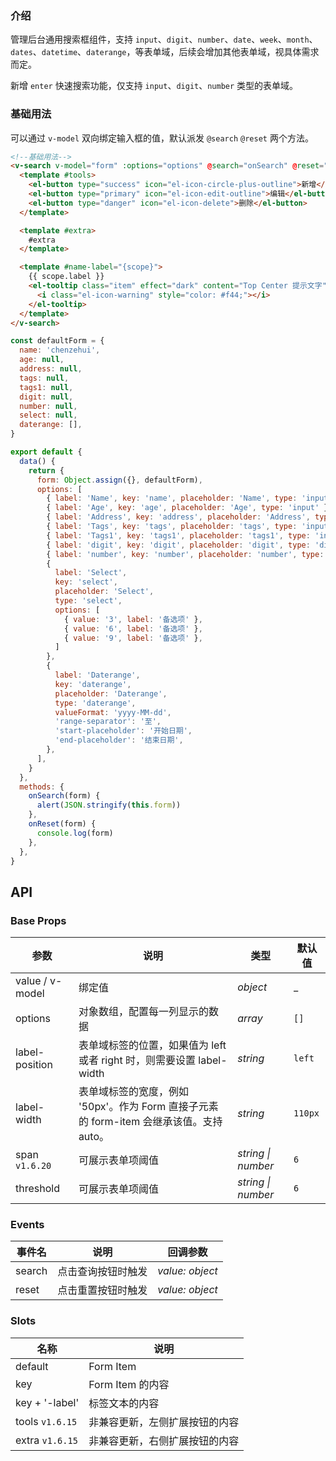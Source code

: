 ### 介绍

管理后台通用搜索框组件，支持 `input`、`digit`、`number`、`date`、`week`、`month`、`dates`、`datetime`、`daterange`，等表单域，后续会增加其他表单域，视具体需求而定。

新增 `enter` 快速搜索功能，仅支持 `input`、`digit`、`number` 类型的表单域。

### 基础用法

可以通过 `v-model` 双向绑定输入框的值，默认派发 `@search`  `@reset` 两个方法。

```html
<!--基础用法-->
<v-search v-model="form" :options="options" @search="onSearch" @reset="onReset">
  <template #tools>
    <el-button type="success" icon="el-icon-circle-plus-outline">新增</el-button>
    <el-button type="primary" icon="el-icon-edit-outline">编辑</el-button>
    <el-button type="danger" icon="el-icon-delete">删除</el-button>
  </template>

  <template #extra>
    #extra
  </template>

  <template #name-label="{scope}">
    {{ scope.label }}
    <el-tooltip class="item" effect="dark" content="Top Center 提示文字" placement="top">
      <i class="el-icon-warning" style="color: #f44;"></i>
    </el-tooltip>
  </template>
</v-search>
```

```js
const defaultForm = {
  name: 'chenzehui',
  age: null,
  address: null,
  tags: null,
  tags1: null,
  digit: null,
  number: null,
  select: null,
  daterange: [],
}

export default {
  data() {
    return {
      form: Object.assign({}, defaultForm),
      options: [
        { label: 'Name', key: 'name', placeholder: 'Name', type: 'input' },
        { label: 'Age', key: 'age', placeholder: 'Age', type: 'input' },
        { label: 'Address', key: 'address', placeholder: 'Address', type: 'input' },
        { label: 'Tags', key: 'tags', placeholder: 'tags', type: 'input' },
        { label: 'Tags1', key: 'tags1', placeholder: 'tags1', type: 'input' },
        { label: 'digit', key: 'digit', placeholder: 'digit', type: 'digit' },
        { label: 'number', key: 'number', placeholder: 'number', type: 'number' },
        {
          label: 'Select',
          key: 'select',
          placeholder: 'Select',
          type: 'select',
          options: [
            { value: '3', label: '备选项' },
            { value: '6', label: '备选项' },
            { value: '9', label: '备选项' },
          ]
        },
        {
          label: 'Daterange',
          key: 'daterange',
          placeholder: 'Daterange',
          type: 'daterange',
          valueFormat: 'yyyy-MM-dd',
          'range-separator': '至',
          'start-placeholder': '开始日期',
          'end-placeholder': '结束日期',
        },
      ],
    }
  },
  methods: {
    onSearch(form) {
      alert(JSON.stringify(this.form))
    },
    onReset(form) {
      console.log(form)
    },
  },
}
```

## API

### Base Props

| 参数   | 说明           | 类型      | 默认值 |
| ------ | -------------- | --------- | ------ |
| value / v-model | 绑定值 | _object_  | _    |
| options | 对象数组，配置每一列显示的数据 | _array_  | `[]`    |
| label-position | 表单域标签的位置，如果值为 left 或者 right 时，则需要设置 label-width | _string_  | `left`    |
| label-width | 表单域标签的宽度，例如 '50px'。作为 Form 直接子元素的 form-item 会继承该值。支持 auto。 | _string_  | `110px`    |
| span `v1.6.20` | 可展示表单项阈值 | _string \| number_  | `6`    |
| threshold | 可展示表单项阈值 | _string \| number_  | `6`    |

### Events

| 事件名   | 说明           | 回调参数      |
| ------ | -------------- | --------- |
| search | 点击查询按钮时触发   | _value: object_  |
| reset | 点击重置按钮时触发   | _value: object_  | 

### Slots

| 名称   | 说明           | 
| ------ | -------------- | 
| default | Form Item   |
| key | Form Item 的内容   |
| key + '-label' | 标签文本的内容   |  
| tools `v1.6.15` | 非兼容更新，左侧扩展按钮的内容   |  
| extra `v1.6.15` | 非兼容更新，右侧扩展按钮的内容   |  